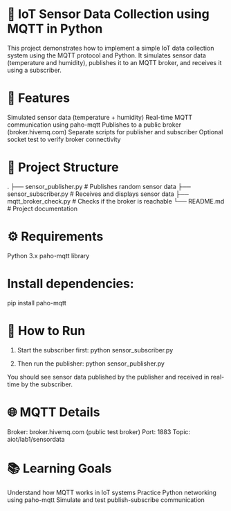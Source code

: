 # 📡 IoT Sensor Data Collection using MQTT in Python
This project demonstrates how to implement a simple IoT data collection system using the MQTT protocol and Python. It simulates sensor data (temperature and humidity), publishes it to an MQTT broker, and receives it using a subscriber.

# 🔧 Features
Simulated sensor data (temperature + humidity)
Real-time MQTT communication using paho-mqtt
Publishes to a public broker (broker.hivemq.com)
Separate scripts for publisher and subscriber
Optional socket test to verify broker connectivity

# 📁 Project Structure
.
├── sensor_publisher.py       # Publishes random sensor data
├── sensor_subscriber.py      # Receives and displays sensor data
├── mqtt_broker_check.py      # Checks if the broker is reachable
└── README.md                 # Project documentation

# ⚙️ Requirements
Python 3.x
paho-mqtt library

# Install dependencies:
pip install paho-mqtt

# 🚀 How to Run
1. Start the subscriber first:
python sensor_subscriber.py

2. Then run the publisher:
python sensor_publisher.py

You should see sensor data published by the publisher and received in real-time by the subscriber.

# 🌐 MQTT Details
Broker: broker.hivemq.com (public test broker)
Port: 1883
Topic: aiot/lab1/sensordata

# 📚 Learning Goals
Understand how MQTT works in IoT systems
Practice Python networking using paho-mqtt
Simulate and test publish-subscribe communication
